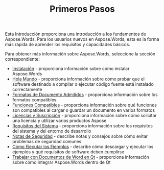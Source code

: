 ﻿---
title: Primeros Pasos
second_title: Aspose.Words para C++
articleTitle: Primeros Pasos
linktitle: Primeros Pasos
type: docs
description: "Utilice esta introducción para Aspose.Words para C++ fundamentos para comenzar a darse cuenta del valor de Aspose.Words para su negocio."
weight: 10
url: /es/cpp/getting-started/
---

Esta Introducción proporciona una introducción a los fundamentos de Aspose.Words. Para los usuarios nuevos en Aspose.Words, esta es la forma más rápida de aprender los requisitos y capacidades básicos.

Para obtener más información sobre Aspose.Words, seleccione la sección correspondiente:

- [Instalación](/words/cpp/installation/) - proporciona información sobre cómo instalar Aspose.Words
- [Hola Mundo](/words/cpp/hello-world/) - proporciona información sobre cómo probar que el software destinado a compilar o ejecutar código fuente está instalado correctamente
- [Formatos de Documento Admitidos](/words/cpp/supported-document-formats/) - proporciona información sobre los formatos compatibles
- [Funciones Compatibles](/words/cpp/features/) - proporciona información sobre qué funciones son compatibles al cargar o guardar un documento en varios formatos
- [Licencias y Suscripción](/words/cpp/licensing/) - proporciona información sobre cómo solicitar una licencia y utilizar varios productos Aspose
- [Requisitos del Sistema](/words/cpp/system-requirements/) - proporciona información sobre los requisitos del sistema y del entorno de desarrollo
- [Notas de Seguridad](/words/cpp/security/) - describe notas y consejos sobre cómo evitar problemas de seguridad comunes
- [Cómo Ejecutar los Ejemplos](/words/cpp/how-to-run-the-examples/) - describe cómo descargar y ejecutar los ejemplos y qué requisitos de software deben cumplirse
- [Trabajar con Documentos de Word en Qt](/words/cpp/work-with-word-documents-in-qt/) - proporciona información sobre cómo integrar Aspose.Words dentro de Qt
